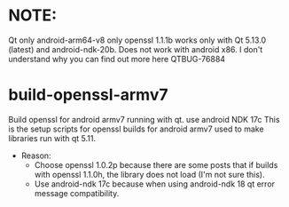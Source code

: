 # NOTE: 
Qt only android-arm64-v8 only openssl 1.1.1b works only with Qt 5.13.0 (latest) and android-ndk-20b. Does not work with android x86. I don't understand why you can find out more here QTBUG-76884
# build-openssl-armv7
Build openssl for android armv7 running with qt. use android NDK 17c
This is the setup scripts for openssl builds for android armv7 used to make libraries run with qt 5.11.

* Reason:
    - Choose openssl 1.0.2p because there are some posts that if builds with openssl 1.1.0h, the library does not load (I'm not sure this).
    - Use android-ndk 17c because when using android-ndk 18 qt error message compatibility.

